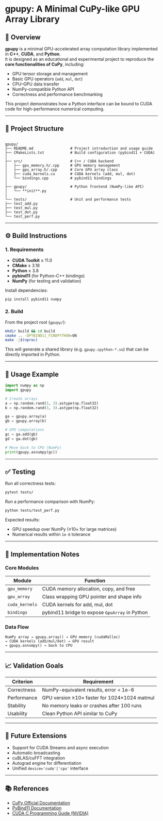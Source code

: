 # gpupy: A Minimal CuPy-like GPU Array Library

## 📘 Overview

**gpupy** is a minimal GPU-accelerated array computation library implemented in **C++**, **CUDA**, and **Python**.  
It is designed as an educational and experimental project to reproduce the **core functionalities of CuPy**, including:

- GPU tensor storage and management  
- Basic GPU operators (`add`, `mul`, `dot`)  
- CPU–GPU data transfer  
- NumPy-compatible Python API  
- Correctness and performance benchmarking  

This project demonstrates how a Python interface can be bound to CUDA code for high-performance numerical computing.

---

## 🧩 Project Structure

```

gpupy/
├── README.md                 # Project introduction and usage guide
├── CMakeLists.txt            # Build configuration (pybind11 + CUDA)
│
├── src/                      # C++ / CUDA backend
│   ├── gpu_memory.h/.cpp     # GPU memory management
│   ├── gpu_array.h/.cpp      # Core GPU array class
│   ├── cuda_kernels.cu       # CUDA kernels (add, mul, dot)
│   └── bindings.cpp          # pybind11 bindings
│
├── gpupy/                    # Python frontend (NumPy-like API)
│   └── **init**.py
│
└── tests/                    # Unit and performance tests
├── test_add.py
├── test_mul.py
├── test_dot.py
└── test_perf.py

````

---

## ⚙️ Build Instructions

### 1. Requirements

- **CUDA Toolkit** ≥ 11.0  
- **CMake** ≥ 3.18  
- **Python** ≥ 3.8  
- **pybind11** (for Python–C++ bindings)  
- **NumPy** (for testing and validation)

Install dependencies:
```bash
pip install pybind11 numpy
````

### 2. Build

From the project root (`gpupy/`):

```bash
mkdir build && cd build
cmake .. -DPYBIND11_FINDPYTHON=ON
make -j$(nproc)
```

This will generate a shared library (e.g. `gpupy.cpython-*.so`) that can be directly imported in Python.

---

## 🧪 Usage Example

```python
import numpy as np
import gpupy

# Create arrays
a = np.random.rand(3, 3).astype(np.float32)
b = np.random.rand(3, 3).astype(np.float32)

ga = gpupy.array(a)
gb = gpupy.array(b)

# GPU computations
gc = ga.add(gb)
gd = ga.dot(gb)

# Move back to CPU (NumPy)
print(gpupy.asnumpy(gc))
```

---

## ✅ Testing

Run all correctness tests:

```bash
pytest tests/
```

Run a performance comparison with NumPy:

```bash
python tests/test_perf.py
```

Expected results:

* GPU speedup over NumPy (≥10× for large matrices)
* Numerical results within `1e-6` tolerance

---

## 🧠 Implementation Notes

### Core Modules

| Module         | Function                                       |
| -------------- | ---------------------------------------------- |
| `gpu_memory`   | CUDA memory allocation, copy, and free         |
| `gpu_array`    | Class wrapping GPU pointer and shape info      |
| `cuda_kernels` | CUDA kernels for add, mul, dot                 |
| `bindings`     | pybind11 bridge to expose `GpuArray` in Python |

### Data Flow

```
NumPy array → gpupy.array() → GPU memory (cudaMalloc)
→ CUDA kernels (add/mul/dot) → GPU result
→ gpupy.asnumpy() → back to CPU
```

---

## 📈 Validation Goals

| Criterion   | Requirement                                  |
| ----------- | -------------------------------------------- |
| Correctness | NumPy-equivalent results, error < 1e-6       |
| Performance | GPU version ≥10× faster for 1024×1024 matmul |
| Stability   | No memory leaks or crashes after 100 runs    |
| Usability   | Clean Python API similar to CuPy             |

---

## 🚀 Future Extensions

* Support for CUDA Streams and async execution
* Automatic broadcasting
* cuBLAS/cuFFT integration
* Autograd engine for differentiation
* Unified `device='cuda'|'cpu'` interface

---

## 📚 References

* [CuPy Official Documentation](https://docs.cupy.dev)
* [PyBind11 Documentation](https://pybind11.readthedocs.io)
* [CUDA C Programming Guide (NVIDIA)](https://docs.nvidia.com/cuda/cuda-c-programming-guide/index.html)
